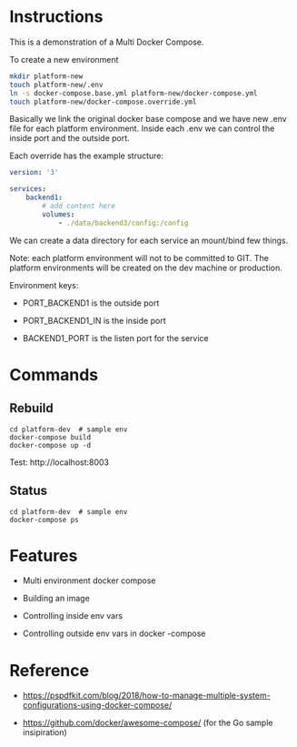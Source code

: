 # Instructions

This is a demonstration of a Multi Docker Compose.


To create a new environment

```bash
mkdir platform-new
touch platform-new/.env
ln -s docker-compose.base.yml platform-new/docker-compose.yml
touch platform-new/docker-compose.override.yml
```

Basically we link the original docker base compose and we have new .env file for each platform environment.
Inside each .env we can control the inside port and the outside port.

Each override has the example structure:

```yaml
version: '3'

services:
    backend1:
        # add content here
        volumes:
            - ./data/backend3/config:/config
```

We can create a data directory for each service an mount/bind few things.

Note: each platform environment will not to be committed to GIT.
The platform environments will be created on the dev machine or production.


Environment keys:

- PORT_BACKEND1 is the outside port

- PORT_BACKEND1_IN is the inside port

- BACKEND1_PORT is the listen port for the service

# Commands

## Rebuild

```
cd platform-dev  # sample env
docker-compose build
docker-compose up -d
```

Test: http://localhost:8003

## Status

```
cd platform-dev  # sample env
docker-compose ps
```

# Features

- Multi environment docker compose

- Building an image

- Controlling inside env vars

- Controlling outside env vars in docker -compose


# Reference

- https://pspdfkit.com/blog/2018/how-to-manage-multiple-system-configurations-using-docker-compose/


- https://github.com/docker/awesome-compose/ (for the Go sample insipiration)
